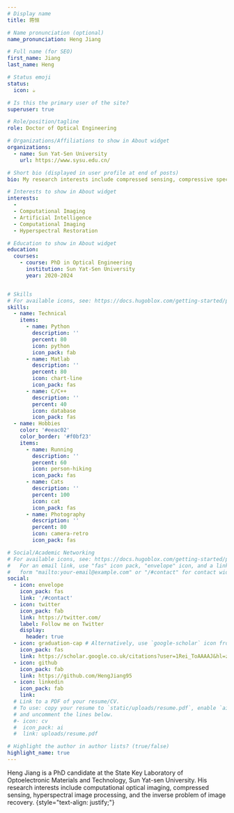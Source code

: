 ```yaml
---
# Display name
title: 蒋恒

# Name pronunciation (optional)
name_pronunciation: Heng Jiang

# Full name (for SEO)
first_name: Jiang
last_name: Heng

# Status emoji
status:
  icon: ☕️

# Is this the primary user of the site?
superuser: true

# Role/position/tagline
role: Doctor of Optical Engineering

# Organizations/Affiliations to show in About widget
organizations:
  - name: Sun Yat-Sen University
    url: https://www.sysu.edu.cn/

# Short bio (displayed in user profile at end of posts)
bio: My research interests include compressed sensing, compressive spectral imaging and inverse problem.

# Interests to show in About widget
interests:
  - 
  - Computational Imaging
  - Artificial Intelligence
  - Computational Imaging
  - Hyperspectral Restoration

# Education to show in About widget
education:
  courses:
    - course: PhD in Optical Engineering
      institution: Sun Yat-Sen University
      year: 2020-2024


# Skills
# For available icons, see: https://docs.hugoblox.com/getting-started/page-builder/#icons
skills:
  - name: Technical
    items:
      - name: Python
        description: ''
        percent: 80
        icon: python
        icon_pack: fab
      - name: Matlab
        description: ''
        percent: 80
        icon: chart-line
        icon_pack: fas
      - name: C/C++
        description: ''
        percent: 40
        icon: database
        icon_pack: fas
  - name: Hobbies
    color: '#eeac02'
    color_border: '#f0bf23'
    items:
      - name: Running
        description: ''
        percent: 60
        icon: person-hiking
        icon_pack: fas
      - name: Cats
        description: ''
        percent: 100
        icon: cat
        icon_pack: fas
      - name: Photography
        description: ''
        percent: 80
        icon: camera-retro
        icon_pack: fas

# Social/Academic Networking
# For available icons, see: https://docs.hugoblox.com/getting-started/page-builder/#icons
#   For an email link, use "fas" icon pack, "envelope" icon, and a link in the
#   form "mailto:your-email@example.com" or "/#contact" for contact widget.
social:
  - icon: envelope
    icon_pack: fas
    link: '/#contact'
  - icon: twitter
    icon_pack: fab
    link: https://twitter.com/
    label: Follow me on Twitter
    display:
      header: true
  - icon: graduation-cap # Alternatively, use `google-scholar` icon from `ai` icon pack
    icon_pack: fas
    link: https://scholar.google.co.uk/citations?user=1Rei_ToAAAAJ&hl=zh-CN
  - icon: github
    icon_pack: fab
    link: https://github.com/HengJiang95
  - icon: linkedin
    icon_pack: fab
    link: 
  # Link to a PDF of your resume/CV.
  # To use: copy your resume to `static/uploads/resume.pdf`, enable `ai` icons in `params.yaml`,
  # and uncomment the lines below.
  #- icon: cv
  #  icon_pack: ai
  #  link: uploads/resume.pdf

# Highlight the author in author lists? (true/false)
highlight_name: true
---
```


Heng Jiang is a PhD candidate at the State Key Laboratory of Optoelectronic Materials and Technology, Sun Yat-sen University. His research interests include computational optical imaging, compressed sensing, hyperspectral image processing, and the inverse problem of image recovery.
{style="text-align: justify;"}
